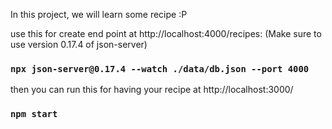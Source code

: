 In this project, we will learn some recipe :P


use this for create end point at   http://localhost:4000/recipes:
(Make sure to use version 0.17.4 of json-server)


### `npx json-server@0.17.4 --watch ./data/db.json --port 4000`


then you can run this for having your recipe at http://localhost:3000/


### `npm start`

